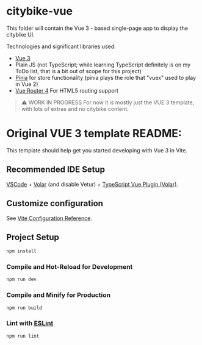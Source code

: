 # citybike-vue

This folder will contain the Vue 3 - based single-page app to display the
citybike UI.

Technologies and significant libraries used:

* [Vue 3](https://vuejs.org/)
* Plain JS (not TypeScript; while learning TypeScript definitely is on my 
ToDo list, that is a bit out of scope for this project)
* [Pinia](https://pinia.vuejs.org/) for store functionality (pinia plays
the role that "vuex" used to play in Vue 2)
* [Vue Router 4](https://router.vuejs.org/) For HTML5 routing support

> :warning: WORK IN PROGRESS For now it is mostly just the VUE 3 template,
with lots of extras and no citybike content. 

# Original VUE 3 template README:

This template should help get you started developing with Vue 3 in Vite.

## Recommended IDE Setup

[VSCode](https://code.visualstudio.com/) + [Volar](https://marketplace.visualstudio.com/items?itemName=Vue.volar) (and disable Vetur) + [TypeScript Vue Plugin (Volar)](https://marketplace.visualstudio.com/items?itemName=Vue.vscode-typescript-vue-plugin).

## Customize configuration

See [Vite Configuration Reference](https://vitejs.dev/config/).

## Project Setup

```sh
npm install
```

### Compile and Hot-Reload for Development

```sh
npm run dev
```

### Compile and Minify for Production

```sh
npm run build
```

### Lint with [ESLint](https://eslint.org/)

```sh
npm run lint
```
